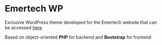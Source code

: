 # Emertech WP

Exclusive WordPress theme developed for the Emertech website that can be accessed [here](https://emertech.pt/).

Based on object-oriented **PHP** for backend and **Bootstrap** for frontend